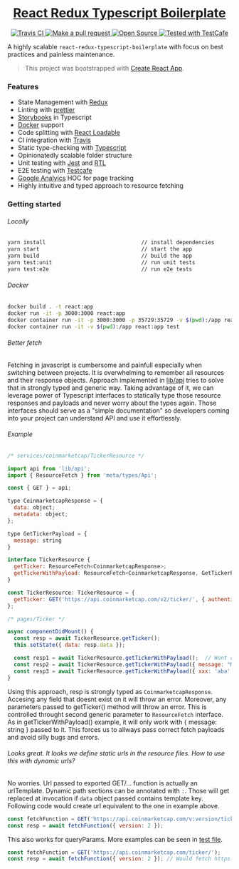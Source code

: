 <!-- Name -->

<h1 align="center">
  <a href="https://github.com/Meemaw/react-redux-typescript-boilerplate">React Redux Typescript Boilerplate</a>
</h1>

<!-- Badges -->

<p align="center">

  <a href="https://travis-ci.com/Meemaw/react-redux-typescript-boilerplate">
    <img alt="Travis CI" src="https://api.travis-ci.com/Meemaw/react-redux-typescript-boilerplate.svg?branch=master" />
  </a>

  <a href="http://makeapullrequest.com">
    <img alt="Make a pull request" src="https://img.shields.io/badge/PRs-welcome-brightgreen.svg?style=flat-square" />
  </a>

  <a href="https://opensource.org/">
    <img alt="Open Source" src="https://badges.frapsoft.com/os/v1/open-source.svg?v=103"/>
  </a>

  <a href="https://github.com/DevExpress/testcafe">
    <img alt="Tested with TestCafe" src="https://img.shields.io/badge/tested%20with-TestCafe-2fa4cf.svg">
  </a>

</p>

A highly scalable `react-redux-typescript-boilerplate` with focus on best practices and painless maintenance.

> This project was bootstrapped with [Create React App](https://github.com/facebook/create-react-app).

### Features

- State Management with [Redux](https://redux.js.org/)
- Linting with [prettier](https://github.com/prettier/prettier)
- [Storybooks](https://storybook.js.org/) in Typescript
- [Docker](https://www.docker.com/) support
- Code splitting with [React Loadable](https://github.com/jamiebuilds/react-loadable)
- CI integration with [Travis](https://travis-ci.org/)
- Static type-checking with [Typescript](https://www.typescriptlang.org/)
- Opinionatedly scalable folder structure
- Unit testing with [Jest](https://jestjs.io/) and [RTL](https://testing-library.com/docs/react-testing-library/intro)
- E2E testing with [Testcafe](https://devexpress.github.io/testcafe/)
- [Google Analyics](https://analytics.google.com/analytics/web/) HOC for page tracking
- Highly intuitive and typed approach to resource fetching

### Getting started

###### Locally

```sh
yarn install                              // install dependencies
yarn start                                // start the app
yarn build                                // build the app
yarn test:unit                            // run unit tests
yarn test:e2e                             // run e2e tests
```

###### Docker

```sh
docker build . -t react:app                                                            // build the react docker image
docker run -it -p 3000:3000 react:app                                                  // runs react app on port 3000
docker container run -it -p 3000:3000 -p 35729:35729 -v $(pwd):/app react:app          // runs react app with hot realoding
docker container run -it -v $(pwd):/app react:app test                                 // runs tests inside docker
```

###### Better fetch

Fetching in javascript is cumbersome and painfull especially when switching between projects. It is overwhelming to remember all resources and their response objects. Approach implemented in [lib/api](https://github.com/Meemaw/react-redux-typescript-boilerplate/blob/master/src/lib/api/index.tsx) tries to solve that in strongly typed and generic way. Taking advantage of it, we can leverage power of Typescript interfaces to statically type those resource responses and payloads and never worry about the types again. Those interfaces should serve as a "simple documentation" so developers coming into your project can understand API and use it effortlessly.

###### Example

```js
/* services/coinmarketcap/TickerResource */

import api from 'lib/api';
import { ResourceFetch } from 'meta/types/Api';

const { GET } = api;

type CoinmarketcapResponse = {
  data: object;
  metadata: object;
};

type GetTickerPayload = {
  message: string
}

interface TickerResource {
  getTicker: ResourceFetch<CoinmarketcapResponse>;
  getTickerWithPayload: ResourceFetch<CoinmarketcapResponse, GetTickerPayload>
}

const TickerResource: TickerResource = {
  getTicker: GET('https://api.coinmarketcap.com/v2/ticker/', { authenticated: false }),
};

/* pages/Ticker */

async componentDidMount() {
  const resp = await TickerResource.getTicker();
  this.setState({ data: resp.data });

  const resp1 = await TickerResource.getTickerWithPayload();  // Wont compile
  const resp2 = await TickerResource.getTickerWithPayload({ message: "Message" });  // Will compile
  const resp3 = await TickerResource.getTickerWithPayload({ xxx: 'aba' }); // Wont compile
}
```

Using this approach, resp is strongly typed as `CoinmarketcapResponse`. Accesing any field that doesnt exist on it will throw an error. Moreover, any parameters passed to getTicker() method will throw an error. This is controlled throught second generic parameter to `ResourceFetch` interface. As in getTickerWithPayload() example, it will only work with { message: string } passed to it. This forces us to allways pass correct fetch payloads and avoid silly bugs and errors.

###### Looks great. It looks we define static urls in the resource files. How to use this with dynamic urls?

No worries. Url passed to exported GET/... function is actually an urlTemplate. Dynamic path sections can be annotated with `:`. Those will get replaced at invocation if `data` object passed contains template key. Following code would create url equivalent to the one in example above.

```js
const fetchFunction = GET('https://api.coinmarketcap.com/v:version/ticker/');
const resp = await fetchFunction({ version: 2 });
```

This also works for queryParams. More examples can be seen in [test file](https://github.com/Meemaw/react-typescript-boilerplate/blob/master/src/lib/urls/index.spec.tsx).

```js
const fetchFunction = GET('https://api.coinmarketcap.com/ticker/');
const resp = await fetchFunction({ version: 2 }); // Would fetch https://api.coinmarketcap.com/ticker/?version=2
```
